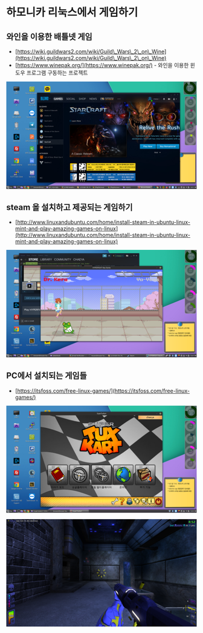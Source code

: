 # 하모니카 리눅스에서 게임하기

## 와인을 이용한 배틀넷 게임 <a href="#id" id="id"></a>

* [https://wiki.guildwars2.com/wiki/Guild\_Wars\_2\_on\_Wine](https://wiki.guildwars2.com/wiki/Guild\_Wars\_2\_on\_Wine)
* [https://www.winepak.org/](https://www.winepak.org/) - 와인을 이용한 윈도우 프로그램 구동하는 프로젝트

![](../.gitbook/assets/24314050.png)

## steam 을 설치하고 제공되는 게임하기 <a href="#id-steam" id="id-steam"></a>

* [http://www.linuxandubuntu.com/home/install-steam-in-ubuntu-linux-mint-and-play-amazing-games-on-linux](http://www.linuxandubuntu.com/home/install-steam-in-ubuntu-linux-mint-and-play-amazing-games-on-linux)

![](../.gitbook/assets/24314060.png)

## PC에서 설치되는 게임들 <a href="#id-pc" id="id-pc"></a>

* [https://itsfoss.com/free-linux-games/](https://itsfoss.com/free-linux-games/)

![](../.gitbook/assets/24314051.png)

![](../.gitbook/assets/24314052.png)
